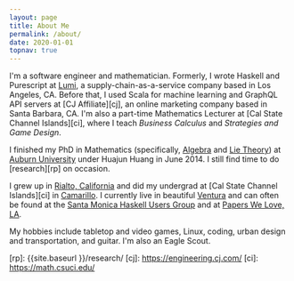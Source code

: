 ```yaml
---
layout: page
title: About Me
permalink: /about/
date: 2020-01-01
topnav: true
---
```


I'm a software engineer and mathematician. Formerly, I wrote Haskell and Purescript at [Lumi][1], a supply-chain-as-a-service company based in Los Angeles, CA. Before that, I used Scala for machine learning and GraphQL API servers at [CJ Affiliate][cj], an online marketing company based in Santa Barbara, CA. I'm also a part-time Mathematics Lecturer at [Cal State Channel Islands][ci], where I teach _Business Calculus_ and _Strategies and Game Design_.

I finished my PhD in Mathematics (specifically, [Algebra][2] and [Lie Theory][3]) at [Auburn University][4] under Huajun Huang in June 2014. I still find time to do [research][rp] on occasion.

I grew up in [Rialto, California][5] and did my undergrad at [Cal State Channel Islands][ci] in [Camarillo][7]. I currently live in beautiful [Ventura][8] and can often be found at the [Santa Monica Haskell Users Group][9] and at [Papers We Love, LA][10].

My hobbies include tabletop and video games, Linux, coding, urban design and transportation, and guitar. I'm also an Eagle Scout.

  [1]: https://www.lumi.com/blog
  [2]: http://en.wikipedia.org/wiki/Algebra#Abstract_algebra
  [3]: http://en.wikipedia.org/wiki/Lie_theory
  [4]: http://auburn.edu
  [5]: http://www.google.com/maps/place/Rialto,+CA/@34.1128773,-117.9851915,9z/data=!4m5!3m4!1s0x80c34d0da546d719:0x880f998426905aa0!8m2!3d34.1064001!4d-117.3703235
  [7]: http://www.google.com/maps/place/Camarillo,+CA/@34.236681,-118.9901195,9z/data=!4m5!3m4!1s0x80e836108f4494bb:0x6e59410f8a656ce7!8m2!3d34.2163937!4d-119.0376023
  [8]: https://www.google.com/maps/place/Ventura,+CA/@34.3026689,-119.3892138,11z/data=!3m1!4b1!4m5!3m4!1s0x80e9ad155097394d:0x24eff57c367aeae8!8m2!3d34.2804923!4d-119.2945199
  [9]: http://www.meetup.com/santa-monica-haskell/
  [10]: http://www.meetup.com/Papers-We-Love-LA/
  [rp]: {{site.baseurl }}/research/
  [cj]: https://engineering.cj.com/
  [ci]: https://math.csuci.edu/
